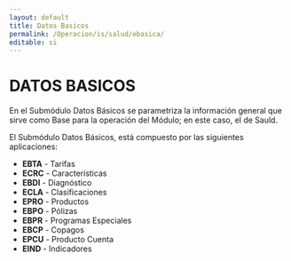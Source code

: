 ```yaml
---
layout: default
title: Datos Basicos
permalink: /Operacion/is/salud/ebasica/
editable: si
---
```


# DATOS BASICOS

En el Submódulo Datos Básicos se parametriza la información general que sirve como Base para la operación del Módulo; en este caso, el de Sauld.  

El Submódulo Datos Básicos, está compuesto por las siguientes aplicaciones:    

* **EBTA** - Tarifas  
* **ECRC** - Características  
* **EBDI** - Diagnóstico  
* **ECLA** - Clasificaciones  
* **EPRO** - Productos  
* **EBPO** - Pólizas  
* **EBPR** - Programas Especiales  
* **EBCP** - Copagos  
* **EPCU** - Producto Cuenta  
* **EIND** - Indicadores  
